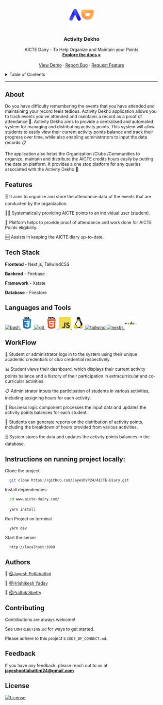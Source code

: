 <br />
<div align="center">
  <a href="https://github.com/JayeshVP24/AICTE-Diary">
    <img src="src/logo.jpeg" alt="Logo" width="80" height="80">
  </a>

  <h3 align="center">Activity Dekho</h3>

  <p align="center">
    AICTE Dairy - To Help Organize and Maintain your Points
    <br />
    <a href="https://github.com/JayeshVP24/AICTE-Diary"><strong>Explore the docs »</strong></a>
    <br />
    <br />
    <a href="https://github.com/JayeshVP24/AICTE-Diary">View Demo</a>
    ·
    <a href="https://github.com/JayeshVP24/AICTE-Diary/issues">Report Bug</a>
    ·
    <a href="https://github.com/JayeshVP24/AICTE-Diary/issues">Request Feature</a>
  </p>
</div>



<details>
  <summary>Table of Contents</summary>
  <ol>
    <li><a href="#About">About</a></li>
    <li><a href="#Features">Features</a></li>
    <li><a href="#Tech-Stack">Tech Stack</a></li>
    <li><a href="#Languages-and-Tools">Languages and Tools</a></li>
    <li><a href="#Workflow">Workflow</a></li>
    <li><a href="#Instructions-on-running-project-locally">Instructions on running project locally</a></li>
    <li><a href="#Contributing">Contributing</a></li>
    <li><a href="#Guide">Guide</a></li>
    <li><a href="#Feedback">Feedback</a></li>
    <li><a href="#Support">Support</a></li>
    <li><a href="#License">License</a></li>

  </ol>
</details>

------

## About

Do you have difficulty remembering the events that you have attended and maintaining your record feels tedious. Activity Dekho application allows you to track events you've attended and maintains a record as a proof of attendance 🏫. Activity Dekho aims to provide a centralised and automated system for managing and distributing activity points. This system will allow students to easily view their current activity points balance and track their progress over time, while also enabling administrators to input the data records 📋

The application also helps the Organization /Clubs /Communities to organize, maintain and distribute the AICTE credits hours easily by putting the data on platform. It provides a one stop platform for any queries associated with the Activity Dekho 📝.

## Features

🗄️ It aims to organize and store the attendance data of the events that are conducted by the organization.

👨‍🎓 Systematically providing AICTE points to an individual user (student).

💯 Platform helps to provide proof of attendance and work done for AICTE Points eligibility.

🆕 Assists in keeping the AICTE diary up-to-date.



## Tech Stack

**Frontend** - Next.js, TailwindCSS

**Backend** - Firebase

**Framework** - Xstate

**Database** - Firestore


## Languages and Tools

<p align="left"> <a href="https://www.gnu.org/software/bash/" target="_blank" rel="noreferrer"> <img src="https://www.vectorlogo.zone/logos/gnu_bash/gnu_bash-icon.svg" alt="bash" width="40" height="40"/> </a> <a href="https://www.w3schools.com/css/" target="_blank" rel="noreferrer"> <img src="https://raw.githubusercontent.com/devicons/devicon/master/icons/css3/css3-original-wordmark.svg" alt="css3" width="40" height="40"/> </a> <a href="https://git-scm.com/" target="_blank" rel="noreferrer"> <img src="https://www.vectorlogo.zone/logos/git-scm/git-scm-icon.svg" alt="git" width="40" height="40"/> </a> <a href="https://www.w3.org/html/" target="_blank" rel="noreferrer"> <img src="https://raw.githubusercontent.com/devicons/devicon/master/icons/html5/html5-original-wordmark.svg" alt="html5" width="40" height="40"/> </a> <a href="https://developer.mozilla.org/en-US/docs/Web/JavaScript" target="_blank" rel="noreferrer"> <img src="https://raw.githubusercontent.com/devicons/devicon/master/icons/javascript/javascript-original.svg" alt="javascript" width="40" height="40"/> </a> <a href="https://www.linux.org/" target="_blank" rel="noreferrer"> <img src="https://raw.githubusercontent.com/devicons/devicon/master/icons/linux/linux-original.svg" alt="linux" width="40" height="40"/> </a> <a href="https://tailwindcss.com/" target="_blank" rel="noreferrer"> <img src="https://www.vectorlogo.zone/logos/tailwindcss/tailwindcss-icon.svg" alt="tailwind" width="40" height="40"/></a><a href="https://nextjs.org/" target="_blank" rel="noreferrer"> <img src="https://ui-lib.com/blog/wp-content/uploads/2021/12/nextjs-boilerplate-logo.png" alt="nextjs" width="40" height="40"/> </a> <a href="https://nodejs.org" target="_blank" rel="noreferrer"> <img src="https://raw.githubusercontent.com/devicons/devicon/master/icons/nodejs/nodejs-original-wordmark.svg" alt="nodejs" width="40" height="40"/> </a>
 
 
 ## WorkFlow
 
📜 Student or administrator logs in to the system using their unique academic credentials or club credential respectively.

📊 Student views their dashboard, which displays their current activity points balance and a history of their participation in extracurricular and co-curricular activities.

📋 Administrator inputs the participation of students in various activities, including assigning hours for each activity.

🔁 Business logic component processes the input data and updates the activity points balances for each student.

📝 Students can generate reports on the distribution of activity points, including the breakdown of hours provided from various activities.

🗄️ System stores the data and updates the activity points balances in the database.


 
 ## Instructions on running project locally:

Clone the project

```bash
  git clone https://github.com/JayeshVP24/AICTE-Diary.git
```

Install dependencies:

```bash
  cd www.aicte-dairy.com/
  
  yarn install
```

Run Project on terminal

```bash
  yarn dev
```

Start the server

```bash
  http://localhost:3000
```



## Authors

🔆 [@Jayesh Potlabattini](https://github.com/Mr-Jayesh)

🔆 [@Hrishikesh Yadav](https://www.github.com/hrishikesh332)

🔆 [@Prathik Shetty](https://www.github.com/prathikshetty2002)



## Contributing

Contributions are always welcome!

See `CONTRIBUTING.md` for ways to get started.

Please adhere to this project's `CODE_OF_CONDUCT.md`.


## Feedback

If you have any feedback, please reach out to us at **jayeshpotlabattini24@gmail.com**


## License

<a href="https://opensource.org/licenses/MIT" rel="nofollow"><img src="https://img.shields.io/github/license/JayeshVP24/Activity-Dekho" alt="License"></a>

